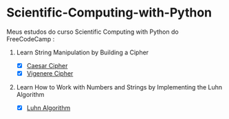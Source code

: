 # Scientific-Computing-with-Python

  Meus estudos do curso Scientific Computing with Python do FreeCodeCamp : 

1. Learn String Manipulation by Building a Cipher
   - [x] [Caesar Cipher](https://github.com/dev-araujo/Scientific-Computing-with-Python/tree/main/caesar-cipher)
   - [x] [Vigenere Cipher](https://github.com/dev-araujo/Scientific-Computing-with-Python/tree/main/vigenere-cipher)
  
2. Learn How to Work with Numbers and Strings by Implementing the Luhn Algorithm

   - [x] [Luhn Algorithm](https://github.com/dev-araujo/Scientific-Computing-with-Python/tree/main/luhn-algorithm)
